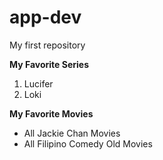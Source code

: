 # app-dev
My first repository

**My Favorite Series**
1. Lucifer
2. Loki

**My Favorite Movies**
- All Jackie Chan Movies
- All Filipino Comedy Old Movies
